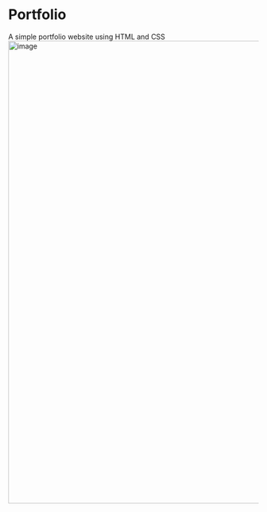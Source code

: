 # Portfolio
A simple portfolio website using HTML and CSS
<img width="931" alt="image" src="https://github.com/alwalasathvika/Portfolio/assets/142140518/46e5a072-9fdd-4bb8-8b57-3bff7846a890">
